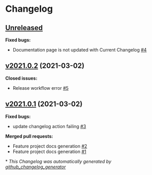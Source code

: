 # Changelog

## [Unreleased](https://github.com/madeinoz67/cookiecutter-kicad/tree/HEAD)

**Fixed bugs:**

- Documentation page is not updated with Current Changelog [\#4](https://github.com/madeinoz67/cookiecutter-kicad/issues/4)

## [v2021.0.2](https://github.com/madeinoz67/cookiecutter-kicad/tree/v2021.0.2) (2021-03-02)

**Closed issues:**

- Release workflow error  [\#5](https://github.com/madeinoz67/cookiecutter-kicad/issues/5)

## [v2021.0.1](https://github.com/madeinoz67/cookiecutter-kicad/tree/v2021.0.1) (2021-03-02)

**Fixed bugs:**

- update changelog action failing [\#3](https://github.com/madeinoz67/cookiecutter-kicad/issues/3)

**Merged pull requests:**

- Feature project docs generation [\#2](https://github.com/madeinoz67/cookiecutter-kicad/pull/2)
- Feature project docs generation [\#1](https://github.com/madeinoz67/cookiecutter-kicad/pull/1)



\* *This Changelog was automatically generated by [github_changelog_generator](https://github.com/github-changelog-generator/github-changelog-generator)*
